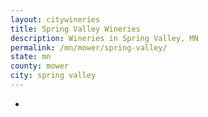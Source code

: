 ```yaml
---
layout: citywineries
title: Spring Valley Wineries
description: Wineries in Spring Valley, MN
permalink: /mn/mower/spring-valley/
state: mn
county: mower
city: spring valley
---
```

-
